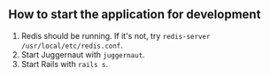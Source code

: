 ## How to start the application for development ##

1. Redis should be running. If it's not, try `redis-server /usr/local/etc/redis.conf`.
2. Start Juggernaut with `juggernaut`.
3. Start Rails with `rails s`.